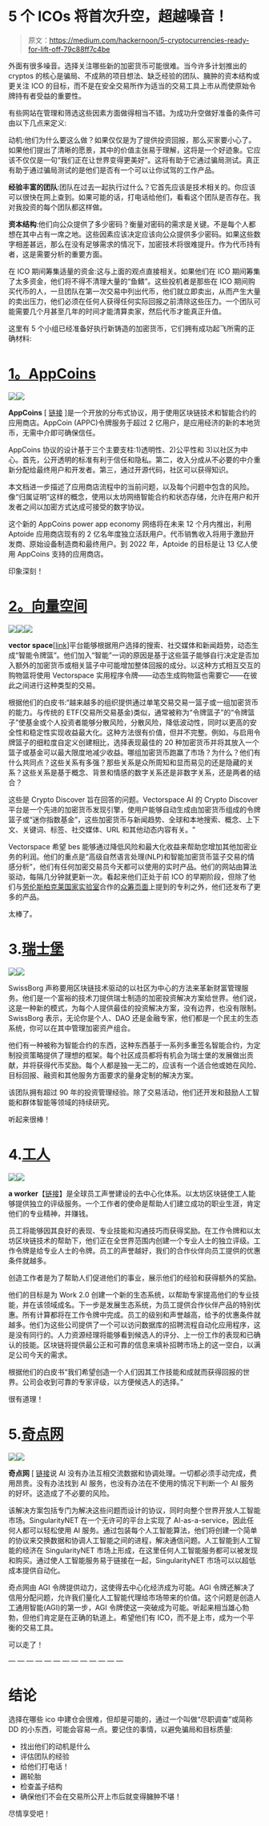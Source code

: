 # 5 个 ICOs 将首次升空，超越噪音！

> 原文：<https://medium.com/hackernoon/5-cryptocurrencies-ready-for-lift-off-79c88ff7c4be>

外面有很多噪音。选择关注哪些新的加密货币可能很难。当今许多计划推出的 cryptos 的核心是骗局、不成熟的项目想法、缺乏经验的团队、臃肿的资本结构或更关注 ICO 的目标，而不是在安全交易所作为适当的交易工具上市从而使原始令牌持有者受益的重要性。

有些网站在管理和筛选这些因素方面做得相当不错。为成功升空做好准备的条件可由以下几点来定义:

动机:他们为什么要这么做？如果仅仅是为了提供投资回报，那么买家要小心了。如果他们提出了清晰的愿景，其中的价值主张易于理解，这将是一个好迹象。它应该不仅仅是一句“我们正在让世界变得更美好”。这将有助于它通过骗局测试。真正有助于通过骗局测试的是他们是否有一个可以让你试驾的工作产品。

**经验丰富的团队**:团队在过去一起执行过什么？它首先应该是技术相关的。你应该可以很快在网上查到。如果可能的话，打电话给他们，看看这个团队是否存在。我对我投资的每个团队都这样做。

**资本结构**:他们向公众提供了多少密码？衡量对密码的需求是关键。不是每个人都想在其中占有一席之地。这些因素应该决定应该向公众提供多少密码。如果这些数字相差甚远，那么在没有足够需求的情况下，加密技术将很难提升。作为代币持有者，这是需要分析的重要方面。

在 ICO 期间筹集适量的资金:这与上面的观点直接相关。如果他们在 ICO 期间筹集了太多资金，他们将不得不清理大量的“鱼鳍”。这些投机者是那些在 ICO 期间购买代币的人，一旦团队在第一次交易中列出代币，他们就立即卖出，从而产生大量的卖出压力，他们必须在任何人获得任何实际回报之前清除这些压力。一个团队可能需要几个月甚至几年的时间才能清算卖家，然后代币才能真正升值。

这里有 5 个小组已经准备好执行新铸造的加密货币，它们拥有成功起飞所需的正确材料:

# [1。AppCoins](https://appcoins.io)

![](img/a8ca752b678b737a822b0dec0665805a.png)![](img/abbd0790f413871c5d5aef3671481847.png)

**AppCoins** [ [链接](https://appcoins.io) ]是一个开放的分布式协议，用于使用区块链技术和智能合约的应用商店。AppCoin (APPC)令牌服务于超过 2 亿用户，是应用经济的新的本地货币，无需中介即可确保信任。

AppCoins 协议的设计基于三个主要支柱:1)透明性、2)公平性和 3)以社区为中心。首先，公开透明的标准有利于信任和隐私。第二，收入分成从不必要的中介重新分配给最终用户和开发者。第三，通过开源代码，社区可以获得知识。

本文档进一步描述了应用商店流程中的当前问题，以及每个问题中包含的风险。像“归属证明”这样的概念，使用以太坊网络智能合约和状态存储，允许在用户和开发者之间以加密方式达成可接受的数字协议。

这个新的 AppCoins power app economy 网络将在未来 12 个月内推出，利用 Aptoide 应用商店现有的 2 亿名年度独立活跃用户。代币销售收入将用于激励开发商、原始设备制造商和最终用户。到 2022 年，Aptoide 的目标是让 13 亿人使用 AppCoins 支持的应用商店。

印象深刻！

# [2。向量空间](http://vectorspace.ai/crowdsale.html)

![](img/90b134931b6185c83e78f34b8532867e.png)![](img/26f67beb0a36da2b967390ad26f6b228.png)![](img/ecc1434feb53a09598df2fc3369a6ab6.png)

**vector space**[[link](http://vectorspace.ai/crowdsale.html)]平台能够根据用户选择的搜索、社交媒体和新闻趋势，动态生成“智能令牌篮”。他们加入“智能”一词的原因是基于这些篮子能够自行决定是否加入额外的加密货币或相关篮子中可能增加整体回报的成分。以这种方式相互交互的购物篮将使用 Vectorspace 实用程序令牌——动态生成购物篮也需要它——在彼此之间进行这种类型的交易。

根据他们的白皮书:“越来越多的组织提供通过单笔交易交易一篮子或一组加密货币的能力。与传统的 ETF(交易所交易基金)类似，通常被称为“令牌篮子”的“令牌篮子”使基金或个人投资者能够分散风险，分散风险，降低波动性，同时以更高的安全性和稳定性实现收益最大化。这种方法很有价值，但并不完整。例如，与启用令牌篮子的细粒度自定义创建相比，选择表现最佳的 20 种加密货币并将其放入一个篮子或基金可以最大限度地减少收益。哪组加密货币跑赢了市场？为什么？他们有什么共同点？这些关系有多强？那些关系是众所周知和显而易见的还是隐藏的关系？这些关系是基于概念、背景和情感的数字关系还是非数字关系，还是两者的结合？

这些是 Crypto Discover 旨在回答的问题。Vectorspace AI 的 Crypto Discover 平台是一个先进的加密货币发现引擎，使用户能够自动生成由加密货币组成的令牌篮子或“迷你指数基金”，这些加密货币与新闻趋势、全球和本地搜索、概念、上下文、关键词、标签、社交媒体、URL 和其他动态内容有关。"

Vectorspace 希望 bes 能够通过降低风险和最大化收益来帮助您增加其他加密业务的利润。他们的重点是“高级自然语言处理(NLP)和智能加密货币篮子交易的情感分析”，他们有任何加密交易员今天都可以使用的实时产品。他们的网站由算法驱动，每隔几分钟就更新一次。看起来他们正处于前 ICO 的早期阶段，但除了他们与[劳伦斯柏克莱国家实验室](http://www.lbl.gov)合作的[众筹页面](http://vectorspace.ai/crowdsale.html)上提到的专利之外，他们还发布了更多的产品。

太棒了。

# 3.[瑞士堡](https://swissborg.com)

![](img/3c172d30e87f28aa22d576441bd8ff10.png)![](img/2ad22aca9ac2a78ec8d420164ce45610.png)

SwissBorg 声称要用区块链技术驱动的以社区为中心的方法来革新财富管理服务。他们是一个富裕的技术刀提供瑞士制造的加密投资解决方案给世界。他们说，这是一种新的模式，为每个人提供最佳的投资解决方案，没有边界，也没有限制。SwissBorg 表示，无论你是个人、DAO 还是金融专家，他们都是一个民主的生态系统，你可以在其中管理加密资产组合。

他们有一种被称为智能合约的东西，这种东西基于一系列多重签名智能合约，为定制投资策略提供了理想的框架。每个社区成员都将有机会为瑞士堡的发展做出贡献，并将获得代币奖励。每个人都是独一无二的，应该有一个适合他或她在风险、目标回报、融资和其他服务方面要求的量身定制的解决方案。

该团队拥有超过 90 年的投资管理经验。除了交易活动，他们还开发和鼓励人工智能和群体智能等领域的持续研究。

听起来很棒！

# 4.[工人](https://aworker.io)

![](img/07c1d744bd809b799885fe60b663c476.png)![](img/9e54401cf6624a692990e9f397024ee0.png)

**a worker**【[链接](https://aworker.io)】是全球员工声誉建设的去中心化体系。以太坊区块链使工人能够提供独立的评级服务。一个工作者的使命是帮助人们建立成功的职业生涯，肯定他们的专业精神，并赚钱。

员工将能够因其良好的表现、专业技能和沟通技巧而获得奖励。在工作令牌和以太坊区块链技术的帮助下，他们正在全世界范围内创建一个专业人士的独立评级。工作令牌是给专业人士的令牌。员工的声誉越好，我们的合作伙伴向员工提供的优惠条件就越多。

创造工作者是为了帮助人们促进他们的事业，展示他们的经验和获得额外的奖励。

他们的目标是为 Work 2.0 创建一个新的生态系统，以帮助专家提高他们的专业技能，并在该领域成名。下一步是发展生态系统，为员工提供合作伙伴产品的特别优惠。所有计算都将在工作令牌中完成。员工的级别和声誉越高，给予的优惠条件就越多。他们为这些公司提供了一个可以访问数据库的招聘流程自动化应用程序，这是没有同行的。人力资源经理将能够看到候选人的评分、上一份工作的表现和已确认的技能。区块链将提供最公正和可靠的信息来填补招聘市场上的这一空白，以满足公司今天的需求。

根据他们的白皮书“我们希望创造一个人们因其工作技能和成就而获得回报的世界。公司会收到可靠的专家评级，以方便候选人的选择。”

很有道理！

# 5.[奇点网](https://singularitynet.io)

![](img/4cf23324c50583ec3d3088d331673452.png)![](img/6227a84ba58939f449176b72464184ab.png)

**奇点网** [ [链接](https://singularitynet.io)说 AI 没有办法互相交流数据和协调处理。一切都必须手动完成，费用昂贵。没有办法找到 AI 服务，也没有办法在不使用的情况下判断一个 AI 服务的好坏。这造成了不必要的风险。

该解决方案包括专门为解决这些问题而设计的协议，同时向整个世界开放人工智能市场。SingularityNET 在一个无许可的平台上实现了 AI-as-a-service，因此任何人都可以轻松使用 AI 服务。通过包装每个人工智能算法，他们将创建一个简单的协议来交换数据和协调人工智能之间的进程，解决通信问题。人工智能到人工智能的经济在 SingularityNET 市场上形成，在这里任何人工智能服务都可以被发现和购买。通过使人工智能服务易于链接在一起，SingularityNET 市场可以以超低成本提供自动化。

奇点网由 AGI 令牌提供动力，这使得去中心化经济成为可能。AGI 令牌还解决了信用分配问题，允许我们量化人工智能代理给市场带来的价值。这个问题是创造人工通用智能(AGI)的第一步，AGI 令牌使这一突破成为可能。听起来相当雄心勃勃，但他们肯定是在正确的轨道上。希望他们有 ICO，而不是上市，成为一个平衡的交易工具。

可以走了！

— — — — — — — — — — — — —

# 结论

选择在哪些 ico 中建仓会很难，但却是可能的，通过一个叫做“尽职调查”或简称 DD 的小东西，可能会容易一点。要记住的事情，以避免骗局和目标质量:

*   找出他们的动机是什么
*   评估团队的经验
*   给他们打电话！
*   踢轮胎
*   检查盖子结构
*   确保他们不会在交易所公开上市后就变得臃肿不堪！

尽情享受吧！